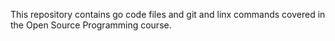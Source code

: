 This repository contains go code files and git and linx commands covered in the Open Source Programming course.
